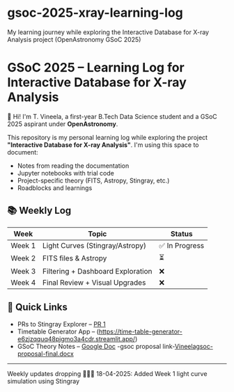 # gsoc-2025-xray-learning-log
My learning journey while exploring the Interactive Database for X-ray Analysis project (OpenAstronomy GSoC 2025)
# GSoC 2025 – Learning Log for Interactive Database for X-ray Analysis

👋 Hi! I'm T. Vineela, a first-year B.Tech Data Science student and a GSoC 2025 aspirant under **OpenAstronomy**.

This repository is my personal learning log while exploring the project **"Interactive Database for X-ray Analysis"**. I'm using this space to document:
- Notes from reading the documentation
- Jupyter notebooks with trial code
- Project-specific theory (FITS, Astropy, Stingray, etc.)
- Roadblocks and learnings

## 📚 Weekly Log
| Week | Topic | Status |
|------|-------|--------|
| Week 1 | Light Curves (Stingray/Astropy) | ✅ In Progress |
| Week 2 | FITS files & Astropy | ⏳ |
| Week 3 | Filtering + Dashboard Exploration | ❌ |
| Week 4 | Final Review + Visual Upgrades | ❌ |

## 📎 Quick Links
- PRs to Stingray Explorer – [PR 1](https://github.com/StingraySoftware/StingrayExplorer/pull/1)
- Timetable Generator App – (https://time-table-generator-e6zjzqquq48pjgmo3a4cdr.streamlit.app/)
- GSoC Theory Notes – [Google Doc](https://docs.google.com/document/d/1DWKQ0ox02FV9tihuSPNnfIppGXAsjUckrnEIQi7hUOw/edit?usp=sharing)
-gsoc proposal link-[Vineelagsoc-proposal-final.docx](https://github.com/user-attachments/files/19731262/Vineelagsoc-proposal-final.docx)
---

Weekly updates dropping 👩‍💻✨
18-04-2025: Added Week 1 light curve simulation using Stingray
